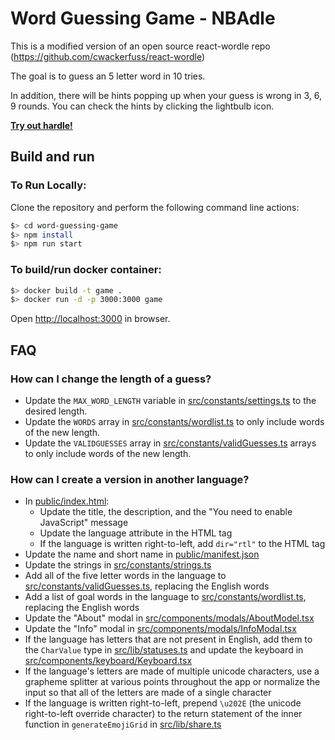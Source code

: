 # Word Guessing Game - NBAdle

This is a modified version of an open source react-wordle repo (https://github.com/cwackerfuss/react-wordle)

The goal is to guess an 5 letter word in 10 tries.

In addition, there will be hints popping up when your guess is wrong in 3, 6, 9 rounds.
You can check the hints by clicking the lightbulb icon.

[**Try out hardle!**](https://booker666.github.io/hardle/)

## Build and run
### To Run Locally:
Clone the repository and perform the following command line actions:

```bash
$> cd word-guessing-game
$> npm install
$> npm run start
```

### To build/run docker container:

```bash
$> docker build -t game .
$> docker run -d -p 3000:3000 game
```

Open [http://localhost:3000](http://localhost:3000) in browser.

## FAQ

### How can I change the length of a guess?
- Update the `MAX_WORD_LENGTH` variable in [src/constants/settings.ts](src/constants/settings.ts) to the desired length.
- Update the `WORDS` array in [src/constants/wordlist.ts](src/constants/wordlist.ts) to only include words of the new length.
- Update the `VALIDGUESSES` array in [src/constants/validGuesses.ts](src/constants/validGuesses.ts) arrays to only include words of the new length.

### How can I create a version in another language?
- In [public/index.html](public/index.html):
  - Update the title, the description, and the "You need to enable JavaScript" message
  - Update the language attribute in the HTML tag
  - If the language is written right-to-left, add `dir="rtl"` to the HTML tag
- Update the name and short name in [public/manifest.json](public/manifest.json)
- Update the strings in [src/constants/strings.ts](src/constants/strings.ts)
- Add all of the five letter words in the language to [src/constants/validGuesses.ts](src/constants/validGuesses.ts), replacing the English words
- Add a list of goal words in the language to [src/constants/wordlist.ts](src/constants/wordlist.ts), replacing the English words
- Update the "About" modal in [src/components/modals/AboutModel.tsx](src/components/modals/AboutModel.tsx)
- Update the "Info" modal in [src/components/modals/InfoModal.tsx](src/components/modals/InfoModal.tsx)
- If the language has letters that are not present in English, add them to the `CharValue` type in [src/lib/statuses.ts](src/lib/statuses.ts) and update the keyboard in [src/components/keyboard/Keyboard.tsx](src/components/keyboard/Keyboard.tsx)
- If the language's letters are made of multiple unicode characters, use a grapheme splitter at various points throughout the app or normalize the input so that all of the letters are made of a single character
- If the language is written right-to-left, prepend `\u202E` (the unicode right-to-left override character) to the return statement of the inner function in `generateEmojiGrid` in [src/lib/share.ts](src/lib/share.ts)
